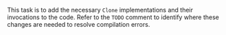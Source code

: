 This task is to add the necessary `Clone` implementations and their invocations to the code. 
Refer to the `TODO` comment to identify where these changes are needed to resolve compilation errors.